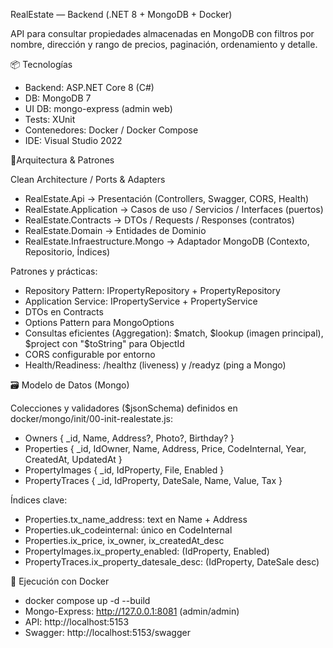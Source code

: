 RealEstate — Backend (.NET 8 + MongoDB + Docker)

API para consultar propiedades almacenadas en MongoDB con filtros por nombre, dirección y rango de precios, paginación, ordenamiento y detalle.

📦 Tecnologías
- Backend: ASP.NET Core 8 (C#)
- DB: MongoDB 7
- UI DB: mongo-express (admin web)
- Tests: XUnit 
- Contenedores: Docker / Docker Compose
- IDE: Visual Studio 2022

🧱Arquitectura & Patrones

Clean Architecture / Ports & Adapters

- RealEstate.Api                   → Presentación (Controllers, Swagger, CORS, Health)
- RealEstate.Application   → Casos de uso / Servicios / Interfaces (puertos)
- RealEstate.Contracts             → DTOs / Requests / Responses (contratos)
- RealEstate.Domain                → Entidades de Dominio 
- RealEstate.Infraestructure.Mongo → Adaptador MongoDB (Contexto, Repositorio, Índices)

Patrones y prácticas:

- Repository Pattern: IPropertyRepository + PropertyRepository
- Application Service: IPropertyService + PropertyService
- DTOs en Contracts 
- Options Pattern para MongoOptions
- Consultas eficientes (Aggregation): $match, $lookup (imagen principal), $project con "$toString" para ObjectId
- CORS configurable por entorno
- Health/Readiness: /healthz (liveness) y /readyz (ping a Mongo)

🗃️ Modelo de Datos (Mongo)

Colecciones y validadores ($jsonSchema) definidos en docker/mongo/init/00-init-realestate.js:

- Owners { _id, Name, Address?, Photo?, Birthday? }
- Properties { _id, IdOwner, Name, Address, Price, CodeInternal, Year, CreatedAt, UpdatedAt }
- PropertyImages { _id, IdProperty, File, Enabled }
- PropertyTraces { _id, IdProperty, DateSale, Name, Value, Tax }

Índices clave:
- Properties.tx_name_address: text en Name + Address
- Properties.uk_codeinternal: único en CodeInternal
- Properties.ix_price, ix_owner, ix_createdAt_desc
- PropertyImages.ix_property_enabled: (IdProperty, Enabled)
- PropertyTraces.ix_property_datesale_desc: (IdProperty, DateSale desc)

🚀 Ejecución con Docker 
- docker compose up -d --build
- Mongo-Express: http://127.0.0.1:8081 (admin/admin)
- API: http://localhost:5153
- Swagger: http://localhost:5153/swagger